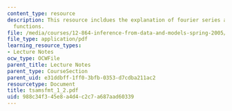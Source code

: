```yaml
---
content_type: resource
description: This resource incldues the explanation of fourier series and time-limited
  functions.
file: /media/courses/12-864-inference-from-data-and-models-spring-2005/988c34f345e8a4d4c2c7a687aad60339_tsamsfmt_1_2.pdf
file_type: application/pdf
learning_resource_types:
- Lecture Notes
ocw_type: OCWFile
parent_title: Lecture Notes
parent_type: CourseSection
parent_uid: e31ddbff-1ff0-3bfb-0353-d7cdba211ac2
resourcetype: Document
title: tsamsfmt_1_2.pdf
uid: 988c34f3-45e8-a4d4-c2c7-a687aad60339
---
```

